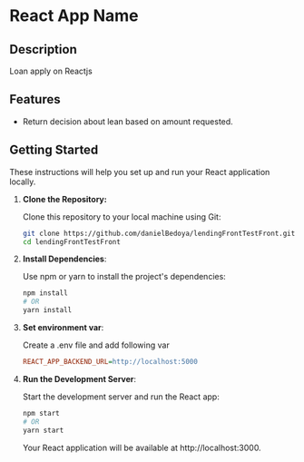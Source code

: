 # React App Name

## Description

Loan apply on Reactjs

## Features

- Return decision about lean based on amount requested.

## Getting Started

These instructions will help you set up and run your React application locally.

1. **Clone the Repository:**

   Clone this repository to your local machine using Git:

   ```bash
   git clone https://github.com/danielBedoya/lendingFrontTestFront.git
   cd lendingFrontTestFront

2. **Install Dependencies**:

    Use npm or yarn to install the project's dependencies:

    ```bash
    npm install
    # OR
    yarn install
    ```
4. **Set environment var**:

    Create a .env file and add following var
    ```ini
    REACT_APP_BACKEND_URL=http://localhost:5000
    ```
5. **Run the Development Server**:

    Start the development server and run the React app:

    ```bash
    npm start
    # OR
    yarn start
    ```
    Your React application will be available at http://localhost:3000.
